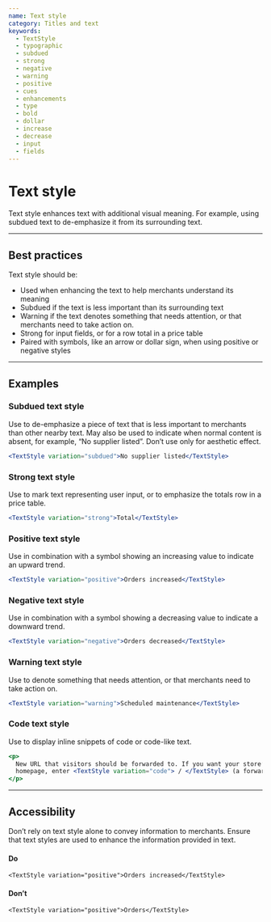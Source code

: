 ```yaml
---
name: Text style
category: Titles and text
keywords:
  - TextStyle
  - typographic
  - subdued
  - strong
  - negative
  - warning
  - positive
  - cues
  - enhancements
  - type
  - bold
  - dollar
  - increase
  - decrease
  - input
  - fields
---
```


# Text style

Text style enhances text with additional visual meaning. For example, using subdued text to de-emphasize it from its surrounding text.

---

## Best practices

Text style should be:

- Used when enhancing the text to help merchants understand its meaning
- Subdued if the text is less important than its surrounding text
- Warning if the text denotes something that needs attention, or that merchants need to take action on.
- Strong for input fields, or for a row total in a price table
- Paired with symbols, like an arrow or dollar sign, when using positive or negative styles

---

## Examples

### Subdued text style

Use to de-emphasize a piece of text that is less important to merchants than other nearby text. May also be used to indicate when normal content is absent, for example, “No supplier listed”. Don’t use only for aesthetic effect.

```jsx
<TextStyle variation="subdued">No supplier listed</TextStyle>
```

### Strong text style

Use to mark text representing user input, or to emphasize the totals row in a price table.

```jsx
<TextStyle variation="strong">Total</TextStyle>
```

### Positive text style

Use in combination with a symbol showing an increasing value to indicate an upward trend.

```jsx
<TextStyle variation="positive">Orders increased</TextStyle>
```

### Negative text style

Use in combination with a symbol showing a decreasing value to indicate a downward trend.

```jsx
<TextStyle variation="negative">Orders decreased</TextStyle>
```

### Warning text style

Use to denote something that needs attention, or that merchants need to take action on.

```jsx
<TextStyle variation="warning">Scheduled maintenance</TextStyle>
```

### Code text style

Use to display inline snippets of code or code-like text.

```jsx
<p>
  New URL that visitors should be forwarded to. If you want your store’s
  homepage, enter <TextStyle variation="code"> / </TextStyle> (a forward slash).
</p>
```

---

## Accessibility

Don’t rely on text style alone to convey information to merchants. Ensure that text styles are used to enhance the information provided in text.

<!-- usage -->

#### Do

```
<TextStyle variation="positive">Orders increased</TextStyle>
```

#### Don’t

```
<TextStyle variation="positive">Orders</TextStyle>
```

<!-- end -->
